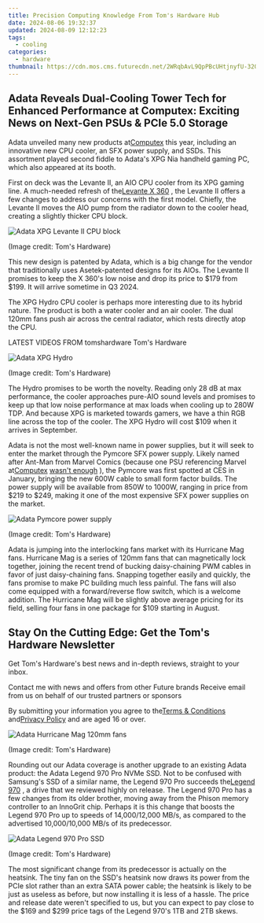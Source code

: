 ```yaml
---
title: Precision Computing Knowledge From Tom's Hardware Hub
date: 2024-08-06 19:32:37
updated: 2024-08-09 12:12:23
tags:
  - cooling
categories:
  - hardware
thumbnail: https://cdn.mos.cms.futurecdn.net/2WRqbAvL9QpPBcUHtjnyfU-320-80.jpg
---
```


## Adata Reveals Dual-Cooling Tower Tech for Enhanced Performance at Computex: Exciting News on Next-Gen PSUs & PCIe 5.0 Storage

Adata unveiled many new products at[Computex](https://www.tomshardware.com/tag/computex) this year, including an innovative new CPU cooler, an SFX power supply, and SSDs. This assortment played second fiddle to Adata's XPG Nia handheld gaming PC, which also appeared at its booth.

 First on deck was the Levante II, an AIO CPU cooler from its XPG gaming line. A much-needed refresh of the[Levante X 360](https://www.tomshardware.com/pc-components/cooling/xpg-levante-x-360) , the Levante II offers a few changes to address our concerns with the first model. Chiefly, the Levante II moves the AIO pump from the radiator down to the cooler head, creating a slightly thicker CPU block.

![Adata XPG Levante II CPU block](https://cdn.mos.cms.futurecdn.net/P5zekEaAKNkwd5vJYNpgPg-320-80.jpg)

 (Image credit: Tom's Hardware)

 This new design is patented by Adata, which is a big change for the vendor that traditionally uses Asetek-patented designs for its AIOs. The Levante II promises to keep the X 360's low noise and drop its price to $179 from $199\. It will arrive sometime in Q3 2024.

 The XPG Hydro CPU cooler is perhaps more interesting due to its hybrid nature. The product is both a water cooler and an air cooler. The dual 120mm fans push air across the central radiator, which rests directly atop the CPU.

 LATEST VIDEOS FROM tomshardware Tom's Hardware

![Adata XPG Hydro](https://cdn.mos.cms.futurecdn.net/2epuSdqRU5P9v2A6a65X84-320-80.jpg)

 (Image credit: Tom's Hardware)

 The Hydro promises to be worth the novelty. Reading only 28 dB at max performance, the cooler approaches pure-AIO sound levels and promises to keep up that low noise performance at max loads when cooling up to 280W TDP. And because XPG is marketed towards gamers, we have a thin RGB line across the top of the cooler. The XPG Hydro will cost $109 when it arrives in September.

 Adata is not the most well-known name in power supplies, but it will seek to enter the market through the Pymcore SFX power supply. Likely named after Ant-Man from Marvel Comics (because one PSU referencing Marvel at[Computex](https://www.tomshardware.com/tag/computex) [wasn't enough](https://www.tomshardware.com/pc-components/power-supplies/asus-brings-the-lightning-with-hammer-shaped-mjolnir-ups-innovative-thor-psus) ), the Pymcore was first spotted at CES in January, bringing the new 600W cable to small form factor builds. The power supply will be available from 850W to 1000W, ranging in price from $219 to $249, making it one of the most expensive SFX power supplies on the market.

![Adata Pymcore power supply](https://cdn.mos.cms.futurecdn.net/qPQRW2GHswE7moBWws8D5M-320-80.jpg)

 (Image credit: Tom's Hardware)

 Adata is jumping into the interlocking fans market with its Hurricane Mag fans. Hurricane Mag is a series of 120mm fans that can magnetically lock together, joining the recent trend of bucking daisy-chaining PWM cables in favor of just daisy-chaining fans. Snapping together easily and quickly, the fans promise to make PC building much less painful. The fans will also come equipped with a forward/reverse flow switch, which is a welcome addition. The Hurricane Mag will be slightly above average pricing for its field, selling four fans in one package for $109 starting in August.

## Stay On the Cutting Edge: Get the Tom's Hardware Newsletter

 Get Tom's Hardware's best news and in-depth reviews, straight to your inbox.

 Contact me with news and offers from other Future brands  Receive email from us on behalf of our trusted partners or sponsors

 By submitting your information you agree to the[Terms & Conditions](https://futureplc.com/terms-conditions/) and[Privacy Policy](https://futureplc.com/privacy-policy/) and are aged 16 or over.

![Adata Hurricane Mag 120mm fans](https://cdn.mos.cms.futurecdn.net/j5W4MPdnv9Dn6YaYahutuC-320-80.jpg)

 (Image credit: Tom's Hardware)

 Rounding out our Adata coverage is another upgrade to an existing Adata product: the Adata Legend 970 Pro NVMe SSD. Not to be confused with Samsung's SSD of a similar name, the Legend 970 Pro succeeds the[Legend 970](https://www.tomshardware.com/pc-components/ssds/adata-legend-970-ssd-review) , a drive that we reviewed highly on release. The Legend 970 Pro has a few changes from its older brother, moving away from the Phison memory controller to an InnoGrit chip. Perhaps it is this change that boosts the Legend 970 Pro up to speeds of 14,000/12,000 MB/s, as compared to the advertised 10,000/10,000 MB/s of its predecessor.

![Adata Legend 970 Pro SSD](https://cdn.mos.cms.futurecdn.net/4eK59fFGUNm8NkfJqNZCTg-320-80.jpg)

 (Image credit: Tom's Hardware)

 The most significant change from its predecessor is actually on the heatsink. The tiny fan on the SSD's heatsink now draws its power from the PCIe slot rather than an extra SATA power cable; the heatsink is likely to be just as useless as before, but now installing it is less of a hassle. The price and release date weren't specified to us, but you can expect to pay close to the $169 and $299 price tags of the Legend 970's 1TB and 2TB skews.


<ins class="adsbygoogle"
     style="display:block"
     data-ad-format="autorelaxed"
     data-ad-client="ca-pub-7571918770474297"
     data-ad-slot="1223367746"></ins>



<ins class="adsbygoogle"
     style="display:block"
     data-ad-client="ca-pub-7571918770474297"
     data-ad-slot="8358498916"
     data-ad-format="auto"
     data-full-width-responsive="true"></ins>
